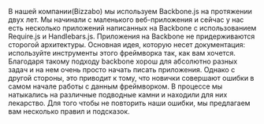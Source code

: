 В нашей компании(Bizzabo) мы используем Backbone.js на протяжении двух лет. Мы начинали с маленького веб-приложения и сейчас у нас есть несколько приложений написанных на Backbone с использованием Require.js и Handlebars.js. Приложения на Backbone не придерживаются сторогой архитектуры. Основная идея, которую несет документация: используйте инструменты этого фреймворка так, как вам хочется. Благодаря такому подходу backbone хорош для абсолютно разных задач и на нем очень просто начать писать приложения. Однако с другой стороны, это приводит к тому, что новички совершают ошибки в самом начале работы с данным фреймворком. В процессе мы натыкались на различные подводные камни и находили для них лекарство. Для того чтобы не повторить наши ошибки, мы предлагаем вам несколько правил и подсказок.
